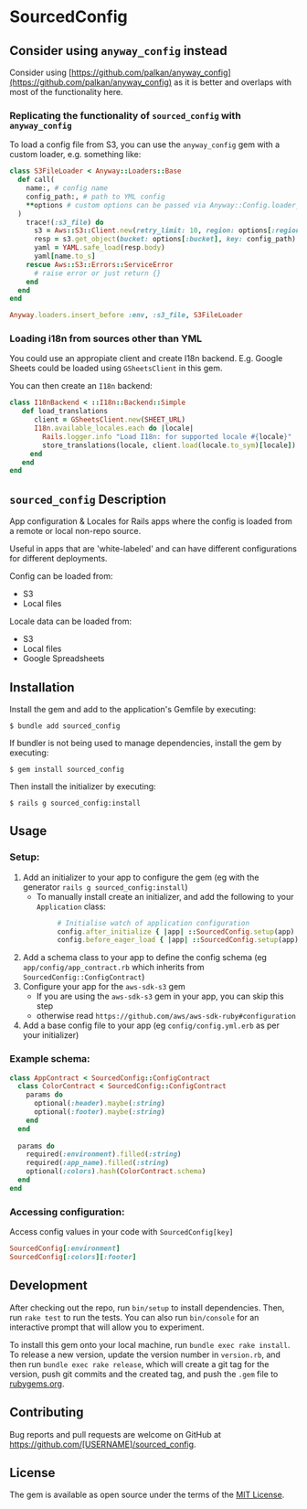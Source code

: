 # SourcedConfig

## Consider using `anyway_config` instead

Consider using [https://github.com/palkan/anyway_config](https://github.com/palkan/anyway_config) as it is better and 
overlaps with most of the functionality here. 

### Replicating the functionality of `sourced_config` with `anyway_config`

To load a config file from S3, you can use the `anyway_config` gem with
a custom loader, e.g. something like:

```ruby
class S3FileLoader < Anyway::Loaders::Base
  def call(
    name:, # config name
    config_path:, # path to YML config
    **options # custom options can be passed via Anyway::Config.loader_options example: "custom", option: "blah"
  ) 
    trace!(:s3_file) do
      s3 = Aws::S3::Client.new(retry_limit: 10, region: options[:region])
      resp = s3.get_object(bucket: options[:bucket], key: config_path)
      yaml = YAML.safe_load(resp.body)
      yaml[name.to_s]
    rescue Aws::S3::Errors::ServiceError
      # raise error or just return {}
    end
  end
end

Anyway.loaders.insert_before :env, :s3_file, S3FileLoader
```

### Loading i18n from sources other than YML

You could use an appropiate client and create I18n backend. E.g. Google Sheets could be 
loaded using `GSheetsClient` in this gem.

You can then create an `I18n` backend:

```ruby
class I18nBackend < ::I18n::Backend::Simple
   def load_translations
      client = GSheetsClient.new(SHEET_URL)
      I18n.available_locales.each do |locale|
        Rails.logger.info "Load I18n: for supported locale #{locale}"
        store_translations(locale, client.load(locale.to_sym)[locale])
     end
   end 
end
```

## `sourced_config` Description

App configuration & Locales for Rails apps where the config is loaded from a remote or local non-repo source.

Useful in apps that are 'white-labeled' and can have different configurations for different deployments.

Config can be loaded from:
- S3
- Local files

Locale data can be loaded from:
- S3
- Local files
- Google Spreadsheets

## Installation

Install the gem and add to the application's Gemfile by executing:

    $ bundle add sourced_config

If bundler is not being used to manage dependencies, install the gem by executing:

    $ gem install sourced_config

Then install the initializer by executing:

    $ rails g sourced_config:install


## Usage


### Setup:

1. Add an initializer to your app to configure the gem (eg with the generator `rails g sourced_config:install`)
    - To manually install create an initializer, and add the following to your `Application` class:
      ```ruby
           # Initialise watch of application configuration
           config.after_initialize { |app| ::SourcedConfig.setup(app) }
           config.before_eager_load { |app| ::SourcedConfig.setup(app) }
      ```  
2. Add a schema class to your app to define the config schema (eg `app/config/app_contract.rb` which inherits from `SourcedConfig::ConfigContract`)
3. Configure your app for the `aws-sdk-s3` gem
    - If you are using the `aws-sdk-s3` gem in your app, you can skip this step
    - otherwise read `https://github.com/aws/aws-sdk-ruby#configuration`
4. Add a base config file to your app (eg `config/config.yml.erb` as per your initializer)

### Example schema:

```ruby
class AppContract < SourcedConfig::ConfigContract
  class ColorContract < SourcedConfig::ConfigContract 
    params do
      optional(:header).maybe(:string)
      optional(:footer).maybe(:string)
    end
  end
  
  params do
    required(:environment).filled(:string)
    required(:app_name).filled(:string)
    optional(:colors).hash(ColorContract.schema)
  end
end
```

### Accessing configuration:

Access config values in your code with `SourcedConfig[key]`

```ruby
SourcedConfig[:environment]
SourcedConfig[:colors][:footer]
```

## Development

After checking out the repo, run `bin/setup` to install dependencies. Then, run `rake test` to run the tests. You can also run `bin/console` for an interactive prompt that will allow you to experiment.

To install this gem onto your local machine, run `bundle exec rake install`. To release a new version, update the version number in `version.rb`, and then run `bundle exec rake release`, which will create a git tag for the version, push git commits and the created tag, and push the `.gem` file to [rubygems.org](https://rubygems.org).

## Contributing

Bug reports and pull requests are welcome on GitHub at https://github.com/[USERNAME]/sourced_config.

## License

The gem is available as open source under the terms of the [MIT License](https://opensource.org/licenses/MIT).
